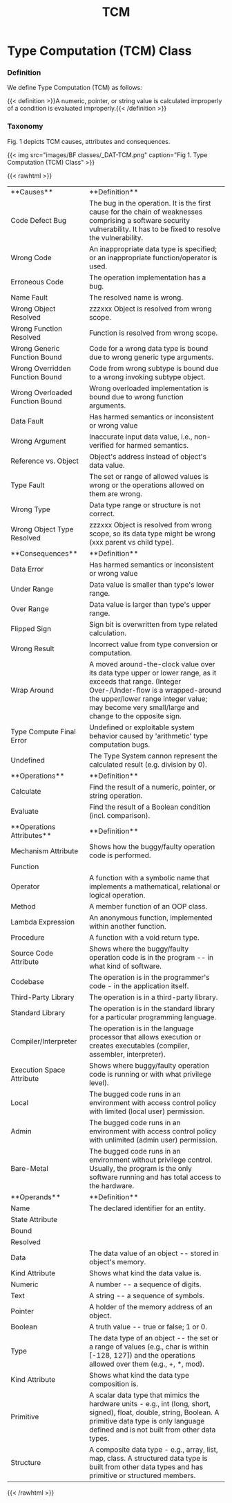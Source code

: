 ﻿---
weight: 3
title: "TCM"
---
# Type Computation (TCM) Class

### Definition

We define Type Computation (TCM) as follows:

{{< definition >}}A numeric, pointer, or string value is calculated improperly of a condition is evaluated improperly.{{< /definition >}}

### Taxonomy

Fig. 1 depicts TCM causes, attributes and consequences.

{{< img src="images/BF classes/_DAT-TCM.png" caption="Fig 1. Type Computation (TCM) Class" >}}


{{< rawhtml >}}
<table class="table">
		<tr>
			<td>
				**Causes**
			</td>
	<td>
				**Definition**
			</td>
	</tr>
	<tr>
			<td>Code Defect Bug</td>
	<td>The bug in the operation. It is the first cause for the chain of weaknesses comprising a software security vulnerability. It has to be fixed to resolve the vulnerability.</td>
	</tr>
	<tr>
			<td>Wrong Code </td>
	<td>An inappropriate data type is specified; or an inappropriate function/operator is used.</td>
	</tr>
	<tr>
			<td>Erroneous Code </td>
	<td>The operation implementation has a bug.</td>
	</tr>
	<tr>
			<td>Name Fault</td>
	<td>The resolved name is wrong.</td>
	</tr>
	<tr>
			<td>Wrong Object Resolved </td>
	<td>zzzxxx Object is resolved from wrong scope.</td>
	</tr>
	<tr>
			<td>Wrong Function Resolved </td>
	<td>Function is resolved from wrong scope.</td>
	</tr>
	<tr>
			<td>Wrong Generic Function Bound </td>
	<td>Code for a wrong data type is bound due to wrong generic type arguments.</td>
	</tr>
	<tr>
			<td>Wrong Overridden Function Bound </td>
	<td>Code from wrong subtype is bound due to a wrong invoking subtype object.</td>
	</tr>
	<tr>
			<td>Wrong Overloaded Function Bound </td>
	<td>Wrong overloaded implementation is bound due to wrong function arguments.</td>
	</tr>
	<tr>
			<td>Data Fault</td>
	<td>Has harmed semantics or inconsistent or wrong value</td>
	</tr>
	<tr>
			<td>Wrong Argument </td>
	<td>Inaccurate input data value, i.e., non-verified for harmed semantics.</td>
	</tr>
	<tr>
			<td>Reference vs. Object </td>
	<td>Object's address instead of object's data value.</td>
	</tr>
	<tr>
			<td>Type Fault</td>
	<td>The set or range of allowed values is wrong or the operations allowed on them are wrong.</td>
	</tr>
	<tr>
			<td>Wrong Type </td>
	<td>Data type range or structure is not correct.</td>
	</tr>
	<tr>
			<td>Wrong Object Type Resolved </td>
	<td>zzzxxx Object is resolved from wrong scope, so its data type might be wrong (xxx parent vs child type).</td>
	</tr>
	<tr>
			<td>
				**Consequences**
			</td>
	<td>
				**Definition**
			</td>
	</tr>
	<tr>
			<td>Data Error</td>
	<td>Has harmed semantics or inconsistent or wrong value</td>
	</tr>
	<tr>
			<td>Under Range </td>
	<td>Data value is smaller than type's lower range.</td>
	</tr>
	<tr>
			<td>Over Range </td>
	<td>Data value is larger than type's upper range.</td>
	</tr>
	<tr>
			<td>Flipped Sign </td>
	<td>Sign bit is overwritten from type related calculation.</td>
	</tr>
	<tr>
			<td>Wrong Result </td>
	<td>Incorrect value from type conversion or computation.</td>
	</tr>
	<tr>
			<td>Wrap Around </td>
	<td>A moved around-the-clock value over its data type upper or lower range, as it exceeds that range. (Integer Over-/Under-flow is a wrapped-around the upper/lower range integer value; may become very small/large and change to the opposite sign.</td>
	</tr>
	<tr>
			<td>Type Compute Final Error</td>
	<td>Undefined or exploitable system behavior caused by 'arithmetic' type computation bugs.</td>
	</tr>
	<tr>
			<td>Undefined </td>
	<td>The Type System cannon represent the calculated result (e.g. division by 0).</td>
	</tr>
	<tr>
			<td>
				**Operations**
			</td>
	<td>
				**Definition**
			</td>
	</tr>
	<tr>
			<td>Calculate </td>
	<td>Find the result of a numeric, pointer, or string operation.</td>
	</tr>
	<tr>
			<td>Evaluate </td>
	<td>Find the result of a Boolean condition (incl. comparison).</td>
	</tr>
	<tr>
			<td>
				**Operations Attributes**
			</td>
	<td>
				**Definition**
			</td>
	</tr>
	<tr>
			<td>Mechanism Attribute</td>
	<td>Shows how the buggy/faulty operation code is performed.</td>
	</tr>
	<tr>
			<td>Function </td>
	<td></td>
	</tr>
	<tr>
			<td>Operator </td>
	<td>A function with a symbolic name that implements a mathematical, relational or logical operation.</td>
	</tr>
	<tr>
			<td>Method </td>
	<td>A member function of an OOP class.</td>
	</tr>
	<tr>
			<td>Lambda Expression </td>
	<td>An anonymous function, implemented within another function.</td>
	</tr>
	<tr>
			<td>Procedure </td>
	<td>A function with a void return type.</td>
	</tr>
	<tr>
			<td>Source Code Attribute</td>
	<td>Shows where the buggy/faulty operation code is in the program -- in what kind of software.</td>
	</tr>
	<tr>
			<td>Codebase </td>
	<td>The operation is in the programmer's code - in the application itself.</td>
	</tr>
	<tr>
			<td>Third-Party Library </td>
	<td>The operation is in a third-party library.</td>
	</tr>
	<tr>
			<td>Standard Library </td>
	<td>The operation is in the standard library for a particular programming language.</td>
	</tr>
	<tr>
			<td>Compiler/Interpreter </td>
	<td>The operation is in the language processor that allows execution or creates executables (compiler, assembler, interpreter).</td>
	</tr>
	<tr>
			<td>Execution Space Attribute</td>
	<td>Shows where buggy/faulty operation code is running or with what privilege level).</td>
	</tr>
	<tr>
			<td>Local </td>
	<td>The bugged code runs in an environment with access control policy with limited (local user) permission.</td>
	</tr>
	<tr>
			<td>Admin </td>
	<td>The bugged code runs in an environment with access control policy with unlimited (admin user) permission.</td>
	</tr>
	<tr>
			<td>Bare-Metal </td>
	<td>The bugged code runs in an environment without privilege control. Usually, the program is the only software running and has total access to the hardware.</td>
	</tr>
	<tr>
			<td>
				**Operands**
			</td>
	<td>
				**Definition**
			</td>
	</tr>
	<tr>
			<td>Name </td>
	<td>The declared identifier for an entity.</td>
	</tr>
	<tr>
			<td>State Attribute</td>
	<td></td>
	</tr>
	<tr>
			<td>Bound </td>
	<td></td>
	</tr>
	<tr>
			<td>Resolved </td>
	<td></td>
	</tr>
	<tr>
			<td>Data </td>
	<td>The data value of an object -- stored in object's memory.</td>
	</tr>
	<tr>
			<td>Kind Attribute</td>
	<td>Shows what kind the data value is.</td>
	</tr>
	<tr>
			<td>Numeric </td>
	<td>A number -- a sequence of digits.</td>
	</tr>
	<tr>
			<td>Text </td>
	<td>A string -- a sequence of symbols.</td>
	</tr>
	<tr>
			<td>Pointer </td>
	<td>A holder of the memory address of an object.</td>
	</tr>
	<tr>
			<td>Boolean </td>
	<td>A truth value -- true or false; 1 or 0.</td>
	</tr>
	<tr>
			<td>Type </td>
	<td>The data type of an object -- the set or a range of values (e.g., char is within [-128, 127]) and the operations allowed over them (e.g., +, *, mod).</td>
	</tr>
	<tr>
			<td>Kind Attribute</td>
	<td>Shows what kind the data type composition is.</td>
	</tr>
	<tr>
			<td>Primitive </td>
	<td>A scalar data type that mimics the hardware units - e.g., int (long, short, signed), float, double, string, Boolean. A primitive data type is only language defined and is not built from other data types.</td>
	</tr>
	<tr>
			<td>Structure </td>
	<td>A composite data type - e.g., array, list, map, class. A structured data type is built from other data types and has primitive or structured members.</td>
	</tr>
	
</table>
{{< /rawhtml >}}
	